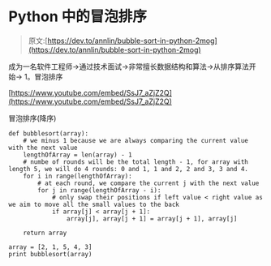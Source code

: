 # Python 中的冒泡排序

> 原文:[https://dev.to/annlin/bubble-sort-in-python-2mog](https://dev.to/annlin/bubble-sort-in-python-2mog)

成为一名软件工程师->通过技术面试->非常擅长数据结构和算法->从排序算法开始-> 1。冒泡排序

[https://www.youtube.com/embed/SsJ7_aZjZ2Q](https://www.youtube.com/embed/SsJ7_aZjZ2Q)

冒泡排序(降序)

```
def bubblesort(array):
    # we minus 1 because we are always comparing the current value with the next value
    lengthOfArray = len(array) - 1
    # numbe of rounds will be the total length - 1, for array with length 5, we will do 4 rounds: 0 and 1, 1 and 2, 2 and 3, 3 and 4.
    for i in range(lengthOfArray):
        # at each round, we compare the current j with the next value
        for j in range(lengthOfArray - i):
            # only swap their positions if left value < right value as we aim to move all the small values to the back
            if array[j] < array[j + 1]:
                array[j], array[j + 1] = array[j + 1], array[j]

    return array

array = [2, 1, 5, 4, 3]
print bubblesort(array) 
```
